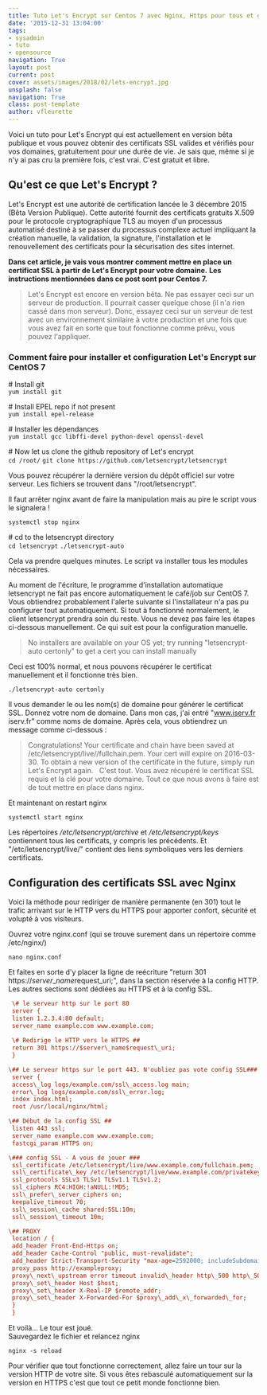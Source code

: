 ```yaml
---
title: Tuto Let's Encrypt sur Centos 7 avec Nginx, Https pour tous et gratuit !
date: '2015-12-31 13:04:00'
tags:
- sysadmin
- tuto
- opensource
navigation: True
layout: post
current: post
cover: assets/images/2018/02/lets-encrypt.jpg
unsplash: false
navigation: True
class: post-template
author: vfleurette
---
```


Voici un tuto pour Let's Encrypt qui est actuellement en version bêta publique et vous pouvez obtenir des certificats SSL valides et vérifiés pour vos domaines, gratuitement pour une durée de vie. Je sais que, même si je n'y ai pas cru la première fois, c'est vrai. C'est gratuit et libre.

## Qu'est ce que Let's Encrypt ?

Let's Encrypt est une autorité de certification lancée le 3 décembre 2015 (Bêta Version Publique). Cette autorité fournit des certificats gratuits X.509 pour le protocole cryptographique TLS au moyen d'un processus automatisé destiné à se passer du processus complexe actuel impliquant la création manuelle, la validation, la signature, l'installation et le renouvellement des certificats pour la sécurisation des sites internet.

**Dans cet article, je vais vous montrer comment mettre en place un certificat SSL à partir de Let's Encrypt pour votre domaine.** **Les instructions mentionnées dans ce post sont pour Centos 7.**  

> Let's Encrypt est encore en version bêta. Ne pas essayer ceci sur un serveur de production. Il pourrait casser quelque chose (il n'a rien cassé dans mon serveur). Donc, essayez ceci sur un serveur de test avec un environnement similaire à votre production et une fois que vous avez fait en sorte que tout fonctionne comme prévu, vous pouvez l'appliquer.

### Comment faire pour installer et configuration Let's Encrypt sur CentOS 7


\# Install git  
 `yum install git`

\# Install EPEL repo if not present  
 `yum install epel-release`

\# Installer les dépendances  
 `yum install gcc libffi-devel python-devel openssl-devel`

\# Now let us clone the github repository of Let's encrypt  
 `cd /root/`
 `git clone https://github.com/letsencrypt/letsencrypt`


Vous pouvez récupérer la dernière version du dépôt officiel sur votre serveur. Les fichiers se trouvent dans "/root/letsencrypt".

Il faut arrêter nginx avant de faire la manipulation mais au pire le script vous le signalera !

`systemctl stop nginx`

 \# cd to the letsencrypt directory  
 `cd letsencrypt`
 `./letsencrypt-auto`

  
Cela va prendre quelques minutes. Le script va installer tous les modules nécessaires.

Au moment de l'écriture, le programme d'installation automatique letsencrypt ne fait pas encore automatiquement le café/job sur CentOS 7. Vous obtiendrez probablement l'alerte suivante si l'installateur n'a pas pu configurer tout automatiquement. Si tout à fonctionné normalement, le client letsencrypt prendra soin du reste. Vous ne devez pas faire les étapes ci-dessous manuellement. Ce qui suit est pour la configuration manuelle.

> No installers are available on your OS yet; try running "letsencrypt-auto certonly" to get a cert you can install manually 
  
Ceci est 100% normal, et nous pouvons récupérer le certificat manuellement et il fonctionne très bien.

 `./letsencrypt-auto certonly`
  
Il vous demander le ou les nom(s) de domaine pour générer le certificat SSL. Donnez votre nom de domaine. Dans mon cas, j'ai entré "www.iserv.fr iserv.fr" comme noms de domaine. Après cela, vous obtiendrez un message comme ci-dessous :  

> Congratulations! Your certificate and chain have been saved at
> /etc/letsencrypt/live/<your-domain>/fullchain.pem. Your cert will
> expire on 2016-03-30. To obtain a new version of the certificate in
> the future, simply run Let's Encrypt again.
 
C'est tout. Vous avez récupéré le certificat SSL requis et la clé pour votre domaine. Tout ce que nous avons à faire est de tout mettre en place dans nginx.

Et maintenant on restart nginx

`systemctl start nginx`
 
Les répertoires _/etc/letsencrypt/archive_ et _/etc/letsencrypt/keys_ contiennent tous les certificats, y compris les précédents. Et "/etc/letsencrypt/live/" contient des liens symboliques vers les derniers certificats.

## Configuration des certificats SSL avec Nginx

Voici la méthode pour rediriger de manière permanente (en 301) tout le trafic arrivant sur le HTTP vers du HTTPS pour apporter confort, sécurité et volupté à vos visiteurs.

Ouvrez votre nginx.conf (qui se trouve surement dans un répertoire comme /etc/nginx/)

`nano nginx.conf`

Et faites en sorte d'y placer la ligne de reécriture "return 301 https://$server\_name$request\_uri;", dans la section réservée à la config HTTP. Les autres sections sont dédiées au HTTPS et à la config SSL.

```ini
 \# le serveur http sur le port 80  
 server {  
 listen 1.2.3.4:80 default;  
 server_name example.com www.example.com;  
 
 \# Redirige le HTTP vers le HTTPS ##  
 return 301 https://$server\_name$request\_uri;  
 }

\## Le serveur https sur le port 443. N'oubliez pas vote config SSL###  
 server {  
 access\_log logs/example.com/ssl\_access.log main;  
 error\_log logs/example.com/ssl\_error.log;  
 index index.html;  
 root /usr/local/nginx/html;

\## Début de la config SSL ##  
 listen 443 ssl;  
 server_name example.com www.example.com;  
 fastcgi_param HTTPS on;

\### config SSL - A vous de jouer ###  
 ssl_certificate /etc/letsencrypt/live/www.example.com/fullchain.pem;  
 ssl\_certificate\_key /etc/letsencrypt/live/www.example.com/privatekey.pem;  
 ssl_protocols SSLv3 TLSv1 TLSv1.1 TLSv1.2;  
 ssl_ciphers RC4:HIGH:!aNULL:!MD5;  
 ssl\_prefer\_server_ciphers on;  
 keepalive_timeout 70;  
 ssl\_session\_cache shared:SSL:10m;  
 ssl\_session\_timeout 10m;

\## PROXY  
 location / {  
 add_header Front-End-Https on;  
 add_header Cache-Control "public, must-revalidate";  
 add_header Strict-Transport-Security "max-age=2592000; includeSubdomains";  
 proxy_pass http://exampleproxy;  
 proxy\_next\_upstream error timeout invalid\_header http\_500 http\_502 http\_503;  
 proxy\_set\_header Host $host;  
 proxy\_set\_header X-Real-IP $remote_addr;  
 proxy\_set\_header X-Forwarded-For $proxy\_add\_x\_forwarded\_for;  
 }  
 }
```
  
Et voilà... Le tour est joué.  
Sauvegardez le fichier et relancez nginx

`nginx -s reload`
 
Pour vérifier que tout fonctionne correctement, allez faire un tour sur la version HTTP de votre site. Si vous êtes rebasculé automatiquement sur la version en HTTPS c'est que tout ce petit monde fonctionne bien.
